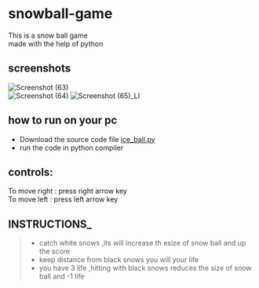 # snowball-game
This is a snow ball game<br>
made with the help of python<br>

## screenshots
![Screenshot (63)](https://user-images.githubusercontent.com/75438216/150531693-552fed7f-f218-48e4-9a94-0971ae2d6ef9.png)
<br>![Screenshot (64)](https://user-images.githubusercontent.com/75438216/150531725-6d3bcc35-88be-439e-8e81-01b561810135.png)
![Screenshot (65)_LI](https://user-images.githubusercontent.com/75438216/150531778-d9825ab4-a8f1-46e8-88a8-53fe25f1c920.jpg)
## how to run on your pc
- Download the source code file [ice_ball.py](/main/ice_ball.py)
- run the code in python compiler
## controls:
To move right : press right arrow key<br>
To move left : press left arrow key <br>
## INSTRUCTIONS_
>- catch white snows ,its will increase th esize of snow ball and up the score
>- keep distance from black snows you will your life
>- you have 3 life ,hitting with black snows reduces the size of snow ball and -1 life
